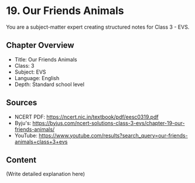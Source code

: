 # 19. Our Friends Animals

You are a subject-matter expert creating structured notes for Class 3 - EVS.

## Chapter Overview
- Title: Our Friends Animals
- Class: 3
- Subject: EVS
- Language: English
- Depth: Standard school level

## Sources
- NCERT PDF: https://ncert.nic.in/textbook/pdf/eesc0319.pdf
- Byju's: https://byjus.com/ncert-solutions-class-3-evs/chapter-19-our-friends-animals/
- YouTube: https://www.youtube.com/results?search_query=our-friends-animals+class+3+evs

## Content
(Write detailed explanation here)
